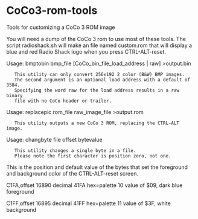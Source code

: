 # CoCo3-rom-tools
Tools for customizing a CoCo 3 ROM image

You will need a dump of the CoCo 3 rom to use most of these tools.
The script radioshack.sh will make an file named custom.rom that will display a
blue and red Radio Shack logo when you press CTRL-ALT-reset.

Usage: bmptobin bmp_file [CoCo_bin_file_load_address | raw] >output.bin

       This utility can only convert 256x192 2 color (B&W) BMP images.
       The second argument is an optional load address with a default of 3584.
       Specifying the word raw for the load address results in a raw binary
       file with no CoCo header or trailer.

Usage: replacepic rom_file raw_image_file >output.rom

       This utility outputs a new CoCo 3 ROM, replacing the CTRL-ALT image.

Usage: changbyte file offset bytevalue

       This utility changes a single byte in a file.
       Please note the first character is position zero, not one.

This is the position and default value of the bytes that set the foreground and
background color of the CTRL-ALT-reset screen.

C1FA,offset 16890 decimal 41FA hex=palette 10 value of $09, dark blue foreground

C1FF,offset 16895 decimal 41FF hex=palette 11 value of $3F, white background
